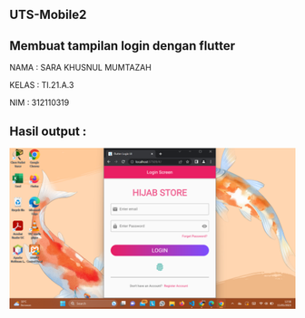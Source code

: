 ## UTS-Mobile2 

## Membuat tampilan login dengan flutter

NAMA  : SARA KHUSNUL MUMTAZAH

KELAS : TI.21.A.3

NIM   : 312110319

## Hasil output :

![img 1](img/output.png)